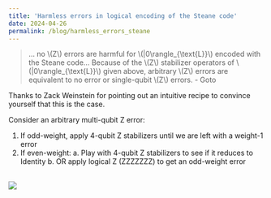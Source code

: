 ```yaml
---
title: 'Harmless errors in logical encoding of the Steane code'
date: 2024-04-26
permalink: /blog/harmless_errors_steane
---
```


> ... no \\(Z\\) errors are harmful for \\(|0\rangle_{\text{L}}\\) encoded with the Steane code... Because of the \\(Z\\) stabilizer operators of \\(|0\rangle_{\text{L}}\\) given above, arbitrary \\(Z\\) errors are equivalent to no error or single-qubit \\(Z\\) errors. - Goto

Thanks to Zack Weinstein for pointing out an intuitive recipe to convince yourself that this is the case. 

Consider an arbitrary multi-qubit Z error:
1. If odd-weight, apply 4-qubit Z stabilizers until we are left with a weight-1 error
2. If even-weight: 
    a. Play with 4-qubit Z stabilizers to see if it reduces to Identity
    b. OR apply logical Z (ZZZZZZZ) to get an odd-weight error

<br/><img src='/images/'>